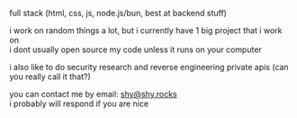 full stack (html, css, js, node.js/bun, best at backend stuff)  

i work on random things a lot, but i currently have 1 big project that i work on  
i dont usually open source my code unless it runs on your computer

i also like to do security research and reverse engineering private apis (can you really call it that?)

you can contact me by email: shy@shy.rocks  
i probably will respond if you are nice
